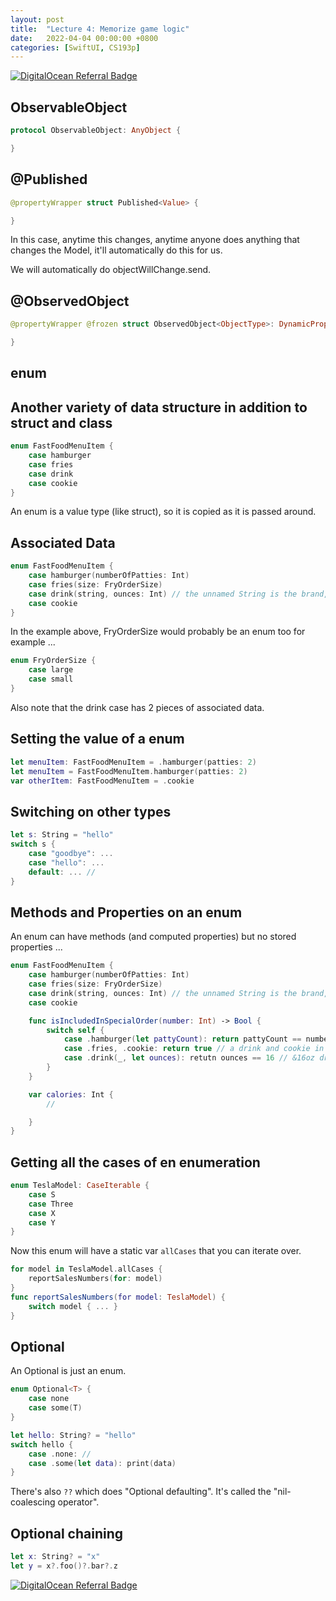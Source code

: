 ```yaml
---
layout: post
title:  "Lecture 4: Memorize game logic"
date:   2022-04-04 00:00:00 +0800
categories: [SwiftUI, CS193p]
---
```


[![DigitalOcean Referral Badge](https://web-platforms.sfo2.digitaloceanspaces.com/WWW/Badge%202.svg)](https://www.digitalocean.com/?refcode=2089a0d80556&utm_campaign=Referral_Invite&utm_medium=Referral_Program&utm_source=badge)

## ObservableObject

```swift
protocol ObservableObject: AnyObject {

}
```

## @Published

```swift
@propertyWrapper struct Published<Value> {

}
```

In this case, anytime this changes, anytime anyone does anything that changes the Model, it'll automatically do this for us.

We will automatically do objectWillChange.send.

## @ObservedObject

```swift
@propertyWrapper @frozen struct ObservedObject<ObjectType>: DynamicProperty where ObjectType: ObservableObject {

}
```

## enum

## Another variety of data structure in addition to struct and class

```swift
enum FastFoodMenuItem {
    case hamburger
    case fries
    case drink
    case cookie
}
```

An enum is a value type (like struct), so it is copied as it is passed around.

## Associated Data

```swift
enum FastFoodMenuItem {
    case hamburger(numberOfPatties: Int)
    case fries(size: FryOrderSize)
    case drink(string, ounces: Int) // the unnamed String is the brand, e.g. "Coke"
    case cookie
}
```

In the example above, FryOrderSize would probably be an enum too for example ...

```swift
enum FryOrderSize {
    case large
    case small
}
```

Also note that the drink case has 2 pieces of associated data.

## Setting the value of a enum

```swift
let menuItem: FastFoodMenuItem = .hamburger(patties: 2)
let menuItem = FastFoodMenuItem.hamburger(patties: 2)
var otherItem: FastFoodMenuItem = .cookie
```

## Switching on other types

```swift
let s: String = "hello"
switch s {
    case "goodbye": ...
    case "hello": ...
    default: ... // 
}
```

## Methods and Properties on an enum

An enum can have methods (and computed properties) but no stored properties ...

```swift
enum FastFoodMenuItem {
    case hamburger(numberOfPatties: Int)
    case fries(size: FryOrderSize)
    case drink(string, ounces: Int) // the unnamed String is the brand, e.g. "Coke"
    case cookie

    func isIncludedInSpecialOrder(number: Int) -> Bool {
        switch self {
            case .hamburger(let pattyCount): return pattyCount == number
            case .fries, .cookie: return true // a drink and cookie in every special order
            case .drink(_, let ounces): retutn ounces == 16 // &16oz drink of any kind
        }
    }

    var calories: Int {
        // 

    }
}
```

## Getting all the cases of en enumeration

```swift
enum TeslaModel: CaseIterable {
    case S
    case Three
    case X
    case Y
}
```

Now this enum will have a static var `allCases` that you can iterate over.

```swift
for model in TeslaModel.allCases {
    reportSalesNumbers(for: model)
}
func reportSalesNumbers(for model: TeslaModel) {
    switch model { ... }
}
```

## Optional

An Optional is just an enum.

```swift
enum Optional<T> {
    case none
    case some(T)
}

let hello: String? = "hello"
switch hello {
    case .none: // 
    case .some(let data): print(data)
}
```

There's  also `??` which does "Optional defaulting". It's called the "nil-coalescing operator".

## Optional chaining

```swift
let x: String? = "x"
let y = x?.foo()?.bar?.z
```

[![DigitalOcean Referral Badge](https://web-platforms.sfo2.digitaloceanspaces.com/WWW/Badge%202.svg)](https://www.digitalocean.com/?refcode=2089a0d80556&utm_campaign=Referral_Invite&utm_medium=Referral_Program&utm_source=badge)
